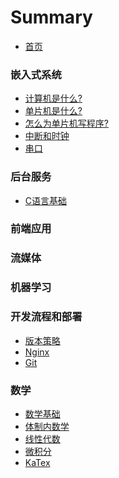 # Summary

* [首页](README.md)

### 嵌入式系统

* [计算机是什么?](docs/system/computer.md)
* [单片机是什么?](docs/system/mcs-intro.md)
* [怎么为单片机写程序?](docs/system/mcs-write-code.md)
* [中断和时钟](docs/system/mcs-int-and-timer.md)
* [串口](docs/system/mcs-serial-port.md)

### 后台服务

* [C语言基础](/docs/backend/c.md)

### 前端应用

### 流媒体

### 机器学习

### 开发流程和部署

* [版本策略]()
* [Nginx]()
* [Git]()

### 数学

* [数学基础](docs/math/index.md)
* [体制内数学](docs/math/school.md)
* [线性代数](docs/math/algebra.md)
* [微积分](docs/math/calculus.md)
* [KaTex](docs/math/katex.md)